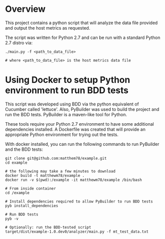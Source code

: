 # Overview
This project contains a python script that will analyze the data file provided
and output the host metrics as requested.

The script was written for Python 2.7 and can be run with a standard Python 2.7
distro via:

```
./main.py -f <path_to_data_file>

# where <path_to_data_file> is the host metrics data file
```

# Using Docker to setup Python environment to run BDD tests
This script was developed using BDD via the python equivalent of Cucumber
called 'lettuce'.  Also, PyBuilder was used to build the project and run
the BDD tests.  PyBuilder is a maven-like tool for Python.

These tools require your Python 2.7 environment to have some additional
dependencies installed.  A Dockerfile was created that will provide an appropriate
Python environment for trying out the tests.

With docker installed, you can run the following commands to run PyBuilder
and the BDD tests:

```
git clone git@github.com:matthem78/example.git
cd example

# the following may take a few minutes to download
docker build -t matthewm78/example .
docker run -v $(pwd):/example -it matthewm78/example /bin/bash

# From inside container
cd /example

# Install dependencies required to allow PyBuilder to run BDD tests
pyb install_dependencies

# Run BDD tests
pyb -v

# Optionally: run the BDD-tested script
target/dist/example-1.0.dev0/analyzer/main.py -f mt_test_data.txt
```
